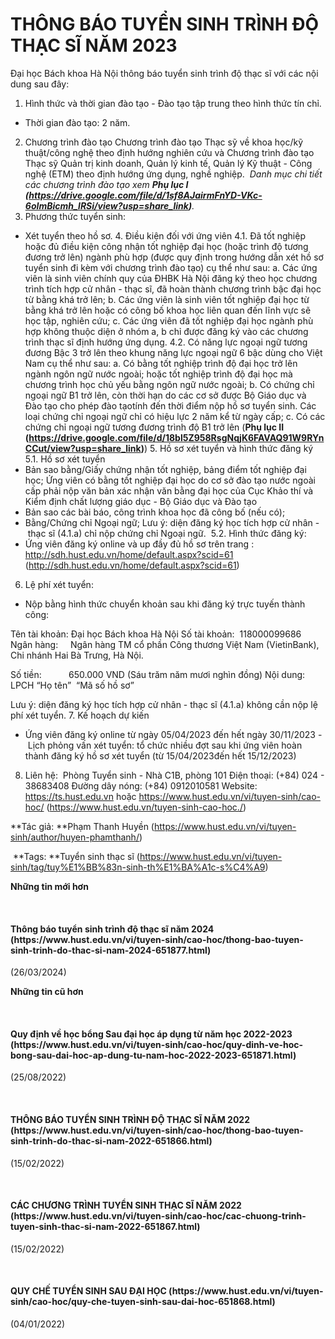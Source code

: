 # THÔNG BÁO TUYỂN SINH TRÌNH ĐỘ THẠC SĨ NĂM 2023

Đại học Bách khoa Hà Nội thông báo tuyển sinh trình độ thạc sĩ với các nội dung sau đây:
1. Hình thức và thời gian đào tạo
- Đào tạo tập trung theo hình thức tín chỉ.
- Thời gian đào tạo: 2 năm.
2. Chương trình đào tạo
Chương trình đào tạo Thạc sỹ về khoa học/kỹ thuật/công nghệ theo định hướng nghiên cứu và Chương trình đào tạo Thạc sỹ Quản trị kinh doanh, Quản lý kinh tế, Quản lý Kỹ thuật - Công nghệ (ETM) theo định hướng ứng dụng, nghề nghiệp. 
<i>Danh mục chi tiết các chương trình đào tạo xem **Phụ lục I (https://drive.google.com/file/d/1sf8AJairmFnYD-VKc-6oImBicmh_lRSi/view?usp=share_link)**.</i>
3. Phương thức tuyển sinh:
- Xét tuyển theo hồ sơ.
4. Điều kiện đối với ứng viên
4.1. Đã tốt nghiệp hoặc đủ điều kiện công nhận tốt nghiệp đại học (hoặc trình độ tương đương trở lên) ngành phù hợp (được quy định trong hướng dẫn xét hồ sơ tuyển sinh đi kèm với chương trình đào tạo) cụ thể như sau:
a. Các ứng viên là sinh viên chính quy của ĐHBK Hà Nội đăng ký theo học chương trình tích hợp cử nhân - thạc sĩ, đã hoàn thành chương trình bậc đại học từ bằng khá trở lên;
b. Các ứng viên là sinh viên tốt nghiệp đại học từ bằng khá trở lên hoặc có công bố khoa học liên quan đến lĩnh vực sẽ học tập, nghiên cứu;
c. Các ứng viên đã tốt nghiệp đại học ngành phù hợp không thuộc diện ở nhóm a, b chỉ được đăng ký vào các chương trình thạc sĩ định hướng ứng dụng.
4.2. Có năng lực ngoại ngữ tương đương Bậc 3 trở lên theo khung năng lực ngoại ngữ 6 bậc dùng cho Việt Nam cụ thể như sau:
a. Có bằng tốt nghiệp trình độ đại học trở lên ngành ngôn ngữ nước ngoài; hoặc tốt nghiệp trình độ đại học mà chương trình học chủ yếu bằng ngôn ngữ nước ngoài;
b. Có chứng chỉ ngoại ngữ B1 trở lên, còn thời hạn do các cơ sở được Bộ Giáo dục và Đào tạo cho phép đào tạotính đến thời điểm nộp hồ sơ tuyển sinh. Các loại chứng chỉ ngoại ngữ chỉ có hiệu lực 2 năm kể từ ngày cấp;
c. Có các chứng chỉ ngoại ngữ tương đương trình độ B1 trở lên (**Phụ lục II (https://drive.google.com/file/d/18bl5Z958RsgNqjK6FAVAQ91W9RYnCCut/view?usp=share_link)**)
5. Hồ sơ xét tuyển và hình thức đăng ký 
5.1. Hồ sơ xét tuyển
- Bản sao bằng/Giấy chứng nhận tốt nghiệp, bảng điểm tốt nghiệp đại học; Ứng viên có bằng tốt nghiệp đại học do cơ sở đào tạo nước ngoài cấp phải nộp văn bản xác nhận văn bằng đại học của Cục Khảo thí và Kiểm định chất lượng giáo dục - Bộ Giáo dục và Đào tạo
- Bản sao các bài báo, công trình khoa học đã công bố (nếu có);
- Bằng/Chứng chỉ Ngoại ngữ;
Lưu ý: diện đăng ký học tích hợp cử nhân - thạc sĩ (4.1.a) chỉ nộp chứng chỉ Ngoại ngữ. 
5.2. Hình thức đăng ký:
- Ứng viên đăng ký online và up đầy đủ hồ sơ trên trang :
http://sdh.hust.edu.vn/home/default.aspx?scid=61 (http://sdh.hust.edu.vn/home/default.aspx?scid=61)
6. Lệ phí xét tuyển:
- Nộp bằng hình thức chuyển khoản sau khi đăng ký trực tuyến thành công: <i> </i> 

Tên tài khoản: Đại học Bách khoa Hà Nội
Số tài khoản:  118000099686
Ngân hàng:     Ngân hàng TM cổ phần Công thương Việt Nam (VietinBank), Chi nhánh Hai Bà Trưng, Hà Nội.

Số tiền:           650.000 VND (Sáu trăm năm mươi nghìn đồng)
Nội dung:       LPCH “Họ tên”  “Mã số hồ sơ”

Lưu ý: diện đăng ký học tích hợp cử nhân - thạc sĩ (4.1.a) không cần nộp lệ phí xét tuyển.
7. Kế hoạch dự kiến
- Ứng viên đăng ký online từ ngày 05/04/2023 đến hết ngày 30/11/2023
- Lịch phỏng vấn xét tuyển: tổ chức nhiều đợt sau khi ứng viên hoàn thành đăng ký hồ sơ xét tuyển (từ 15/04/2023đến hết 15/12/2023)
8. Liên hệ: 
Phòng Tuyển sinh - Nhà C1B, phòng 101
Điện thoại: (+84) 024 - 38683408
Đường dây nóng: (+84) 0912010581
Website: https://ts.hust.edu.vn hoặc https://www.hust.edu.vn/vi/tuyen-sinh/cao-hoc/ (https://www.hust.edu.vn/tuyen-sinh-cao-hoc./)

**Tác giả: **Phạm Thanh Huyền (https://www.hust.edu.vn/vi/tuyen-sinh/author/huyen-phamthanh/)

 **Tags: **Tuyển sinh thạc sĩ (https://www.hust.edu.vn/vi/tuyen-sinh/tag/tuy%E1%BB%83n-sinh-th%E1%BA%A1c-s%C4%A9)

**Những tin mới hơn**

 
<h4>Thông báo tuyển sinh trình độ thạc sĩ năm 2024 (https://www.hust.edu.vn/vi/tuyen-sinh/cao-hoc/thong-bao-tuyen-sinh-trinh-do-thac-si-nam-2024-651877.html)</h4>
(26/03/2024)

**Những tin cũ hơn**

 
<h4>Quy định về học bổng Sau đại học áp dụng từ năm học 2022-2023 (https://www.hust.edu.vn/vi/tuyen-sinh/cao-hoc/quy-dinh-ve-hoc-bong-sau-dai-hoc-ap-dung-tu-nam-hoc-2022-2023-651871.html)</h4>
(25/08/2022)

 
<h4>THÔNG BÁO TUYỂN SINH TRÌNH ĐỘ THẠC SĨ NĂM 2022 (https://www.hust.edu.vn/vi/tuyen-sinh/cao-hoc/thong-bao-tuyen-sinh-trinh-do-thac-si-nam-2022-651866.html)</h4>
(15/02/2022)

 
<h4>CÁC CHƯƠNG TRÌNH TUYỂN SINH THẠC SĨ NĂM 2022 (https://www.hust.edu.vn/vi/tuyen-sinh/cao-hoc/cac-chuong-trinh-tuyen-sinh-thac-si-nam-2022-651867.html)</h4>
(15/02/2022)

 
<h4>QUY CHẾ TUYỂN SINH SAU ĐẠI HỌC (https://www.hust.edu.vn/vi/tuyen-sinh/cao-hoc/quy-che-tuyen-sinh-sau-dai-hoc-651868.html)</h4>
(04/01/2022)